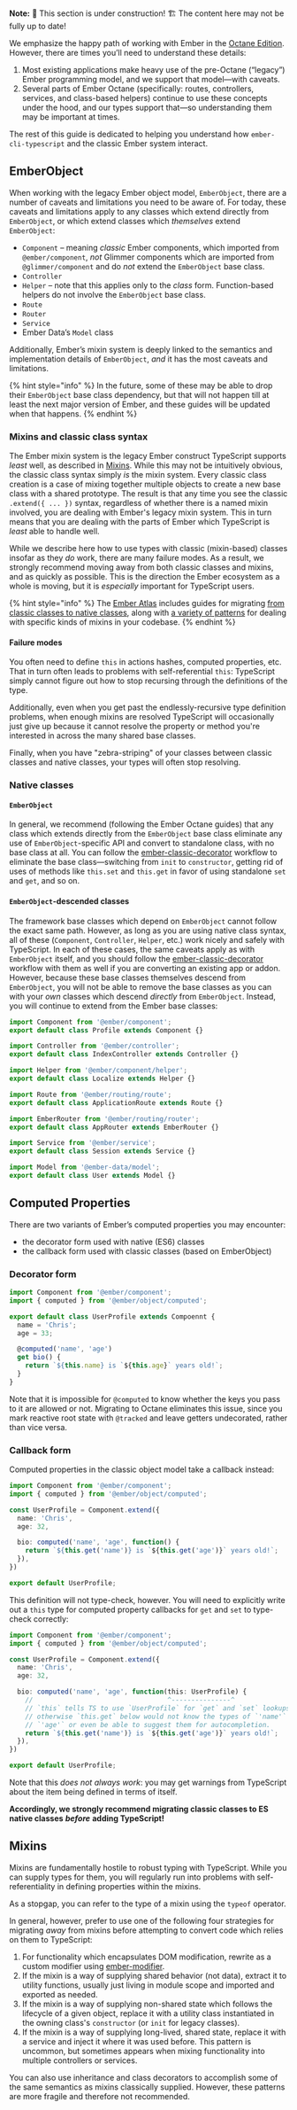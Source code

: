**Note:** 🚧 This section is under construction! 🏗️ The content here may not be fully up to date!

We emphasize the happy path of working with Ember in the [Octane Edition](https://emberjs.com/editions/octane/). However, there are times you’ll need to understand these details:

1. Most existing applications make heavy use of the pre-Octane \(“legacy”\) Ember programming model, and we support that model—with caveats.
2. Several parts of Ember Octane \(specifically: routes, controllers, services, and class-based helpers\) continue to use these concepts under the hood, and our types support that—so understanding them may be important at times.

The rest of this guide is dedicated to helping you understand how `ember-cli-typescript` and the classic Ember system interact.

## EmberObject

When working with the legacy Ember object model, `EmberObject`, there are a number of caveats and limitations you need to be aware of. For today, these caveats and limitations apply to any classes which extend directly from `EmberObject`, or which extend classes which _themselves_ extend `EmberObject`:

- `Component` – meaning _classic_ Ember components, which imported from `@ember/component`, _not_ Glimmer components which are imported from `@glimmer/component` and do _not_ extend the `EmberObject` base class.
- `Controller`
- `Helper` – note that this applies only to the _class_ form. Function-based helpers do not involve the `EmberObject` base class.
- `Route`
- `Router`
- `Service`
- Ember Data’s `Model` class

Additionally, Ember’s mixin system is deeply linked to the semantics and implementation details of `EmberObject`, _and_ it has the most caveats and limitations.

{% hint style="info" %}
In the future, some of these may be able to drop their `EmberObject` base class dependency, but that will not happen till at least the next major version of Ember, and these guides will be updated when that happens.
{% endhint %}

### Mixins and classic class syntax

The Ember mixin system is the legacy Ember construct TypeScript supports _least_ well, as described in [Mixins](https://github.com/typed-ember/ember-cli-typescript/tree/3a434def8b8c8214853cea0762940ccedb2256e8/docs/legacy/mixins/README.md). While this may not be intuitively obvious, the classic class syntax simply _is_ the mixin system. Every classic class creation is a case of mixing together multiple objects to create a new base class with a shared prototype. The result is that any time you see the classic `.extend({ ... })` syntax, regardless of whether there is a named mixin involved, you are dealing with Ember's legacy mixin system. This in turn means that you are dealing with the parts of Ember which TypeScript is _least_ able to handle well.

While we describe here how to use types with classic \(mixin-based\) classes insofar as they _do_ work, there are many failure modes. As a result, we strongly recommend moving away from both classic classes and mixins, and as quickly as possible. This is the direction the Ember ecosystem as a whole is moving, but it is _especially_ important for TypeScript users.

{% hint style="info" %}
The [Ember Atlas](https://emberatlas.com) includes guides for migrating [from classic classes to native classes](https://www.notion.so/Native-Classes-55bd67b580ca49f999660caf98aa1897), along with [a variety of patterns](https://www.notion.so/Converting-Classes-with-Mixins-5dc68c0ac3044e51a218fa7aec71c2db) for dealing with specific kinds of mixins in your codebase.
{% endhint %}

#### Failure modes

You often need to define `this` in actions hashes, computed properties, etc. That in turn often leads to problems with self-referential `this`: TypeScript simply cannot figure out how to stop recursing through the definitions of the type.

Additionally, even when you get past the endlessly-recursive type definition problems, when enough mixins are resolved TypeScript will occasionally just give up because it cannot resolve the property or method you're interested in across the many shared base classes.

Finally, when you have "zebra-striping" of your classes between classic classes and native classes, your types will often stop resolving.

### Native classes

#### `EmberObject`

In general, we recommend \(following the Ember Octane guides\) that any class which extends directly from the `EmberObject` base class eliminate any use of `EmberObject`-specific API and convert to standalone class, with no base class at all. You can follow the [ember-classic-decorator](https://github.com/emberjs/ember-classic-decorator) workflow to eliminate the base class—switching from `init` to `constructor`, getting rid of uses of methods like `this.set` and `this.get` in favor of using standalone `set` and `get`, and so on.

#### `EmberObject`-descended classes

The framework base classes which depend on `EmberObject` cannot follow the exact same path. However, as long as you are using native class syntax, all of these \(`Component`, `Controller`, `Helper`, etc.\) work nicely and safely with TypeScript. In each of these cases, the same caveats apply as with `EmberObject` itself, and you should follow the [ember-classic-decorator](https://github.com/emberjs/ember-classic-decorator) workflow with them as well if you are converting an existing app or addon. However, because these base classes themselves descend from `EmberObject`, you will not be able to remove the base classes as you can with your _own_ classes which descend _directly_ from `EmberObject`. Instead, you will continue to extend from the Ember base classes:

```typescript
import Component from '@ember/component';
export default class Profile extends Component {}
```

```typescript
import Controller from '@ember/controller';
export default class IndexController extends Controller {}
```

```typescript
import Helper from '@ember/component/helper';
export default class Localize extends Helper {}
```

```typescript
import Route from '@ember/routing/route';
export default class ApplicationRoute extends Route {}
```

```typescript
import EmberRouter from '@ember/routing/router';
export default class AppRouter extends EmberRouter {}
```

```typescript
import Service from '@ember/service';
export default class Session extends Service {}
```

```typescript
import Model from '@ember-data/model';
export default class User extends Model {}
```

## Computed Properties

There are two variants of Ember’s computed properties you may encounter:

- the decorator form used with native \(ES6\) classes
- the callback form used with classic classes \(based on EmberObject\)

### Decorator form

```typescript
import Component from '@ember/component';
import { computed } from '@ember/object/computed';

export default class UserProfile extends Compoennt {
  name = 'Chris';
  age = 33;

  @computed('name', 'age')
  get bio() {
    return `${this.name} is `${this.age}` years old!`;
  }
}
```

Note that it is impossible for `@computed` to know whether the keys you pass to it are allowed or not. Migrating to Octane eliminates this issue, since you mark reactive root state with `@tracked` and leave getters undecorated, rather than vice versa.

### Callback form

Computed properties in the classic object model take a callback instead:

```typescript
import Component from '@ember/component';
import { computed } from '@ember/object/computed';

const UserProfile = Component.extend({
  name: 'Chris',
  age: 32,

  bio: computed('name', 'age', function() {
    return `${this.get('name')} is `${this.get('age')}` years old!`;
  }),
})

export default UserProfile;
```

This definition will not type-check, however. You will need to explicitly write out a `this` type for computed property callbacks for `get` and `set` to type-check correctly:

```typescript
import Component from '@ember/component';
import { computed } from '@ember/object/computed';

const UserProfile = Component.extend({
  name: 'Chris',
  age: 32,

  bio: computed('name', 'age', function(this: UserProfile) {
    //                                  ^---------------^
    // `this` tells TS to use `UserProfile` for `get` and `set` lookups;
    // otherwise `this.get` below would not know the types of `'name'` or
    // `'age'` or even be able to suggest them for autocompletion.
    return `${this.get('name')} is `${this.get('age')}` years old!`;
  }),
})

export default UserProfile;
```

Note that this _does not always work_: you may get warnings from TypeScript about the item being defined in terms of itself.

**Accordingly, we strongly recommend migrating classic classes to ES native classes** _**before**_ **adding TypeScript!**

## Mixins

Mixins are fundamentally hostile to robust typing with TypeScript. While you can supply types for them, you will regularly run into problems with self-referentiality in defining properties within the mixins.

As a stopgap, you can refer to the type of a mixin using the `typeof` operator.

In general, however, prefer to use one of the following four strategies for migrating _away_ from mixins before attempting to convert code which relies on them to TypeScript:

1. For functionality which encapsulates DOM modification, rewrite as a custom modifier using [ember-modifier](https://github.com/emeber-modifier/ember-modifier).
2. If the mixin is a way of supplying shared behavior \(not data\), extract it to utility functions, usually just living in module scope and imported and exported as needed.
3. If the mixin is a way of supplying non-shared state which follows the lifecycle of a given object, replace it with a utility class instantiated in the owning class's `constructor` \(or `init` for legacy classes\).
4. If the mixin is a way of supplying long-lived, shared state, replace it with a service and inject it where it was used before. This pattern is uncommon, but sometimes appears when mixing functionality into multiple controllers or services.

You can also use inheritance and class decorators to accomplish some of the same semantics as mixins classically supplied. However, these patterns are more fragile and therefore not recommended.
